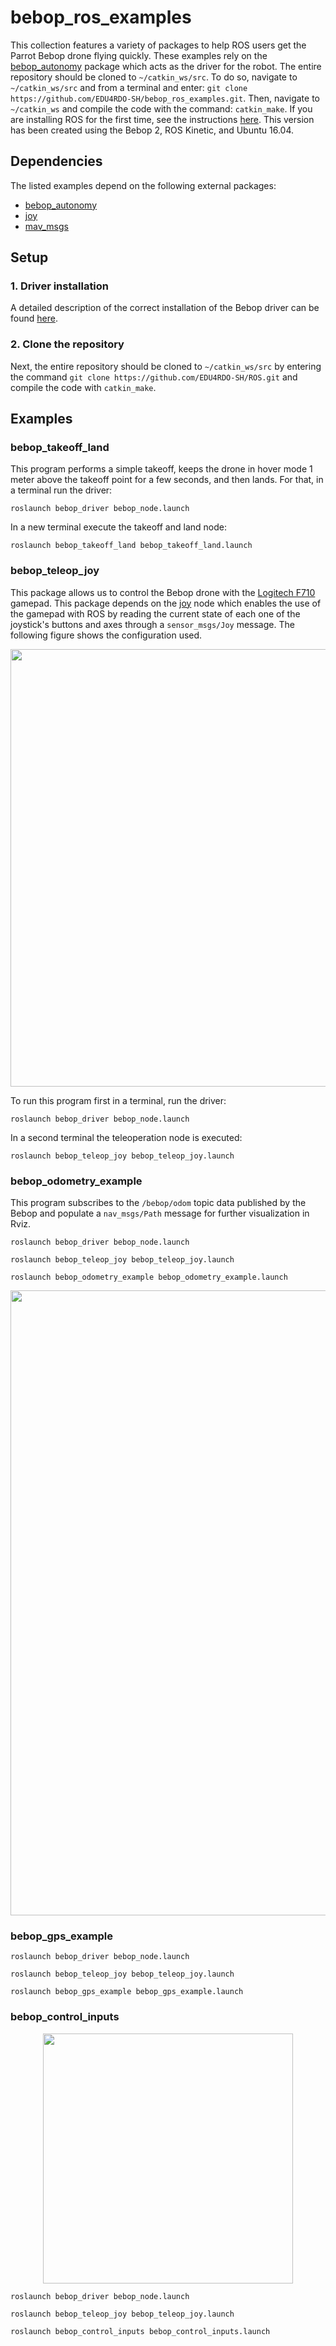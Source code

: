 # bebop_ros_examples

This collection features a variety of packages to help ROS users get the Parrot Bebop drone flying quickly. These examples rely on the [bebop_autonomy](https://github.com/AutonomyLab/bebop_autonomy) package which acts as the driver for the robot. The entire repository should be cloned to ```~/catkin_ws/src```. To do so, navigate to ```~/catkin_ws/src``` and from a terminal and enter: ```git clone https://github.com/EDU4RDO-SH/bebop_ros_examples.git```. Then, navigate to ```~/catkin_ws``` and compile the code with the command: ```catkin_make```. If you are installing ROS for the first time, see the instructions [here](https://wiki.ros.org/kinetic/Installation/Ubuntu). This version has been created using the Bebop 2, ROS Kinetic, and Ubuntu 16.04.


## Dependencies
The listed examples depend on the following external packages:

- [bebop_autonomy](https://bebop-autonomy.readthedocs.io/en/latest/#)
- [joy](https://wiki.ros.org/joy)
- [mav_msgs](https://wiki.ros.org/mav_msgs)


## Setup

### 1. Driver installation
A detailed description of the correct installation of the Bebop driver can be found [here](https://bebop-autonomy.readthedocs.io/en/latest/installation.html).

### 2. Clone the repository
Next, the entire repository should be cloned to ```~/catkin_ws/src``` by entering the command ```git clone https://github.com/EDU4RDO-SH/ROS.git``` and compile the code with ```catkin_make```.



## Examples

### bebop_takeoff_land
This program performs a simple takeoff, keeps the drone in hover mode 1 meter above the takeoff point for a few seconds, and then lands. For that, in a terminal run the driver:

```
roslaunch bebop_driver bebop_node.launch
```

In a new terminal execute the takeoff and land node:

```
roslaunch bebop_takeoff_land bebop_takeoff_land.launch
```

### bebop_teleop_joy
This package allows us to control the Bebop drone with the [Logitech F710](https://www.logitechg.com/en-us/products/gamepads/f710-wireless-gamepad.html) gamepad. This package depends on the [joy](https://wiki.ros.org/joy) node which enables the use of the gamepad with ROS by reading  the current state of each one of the joystick's buttons and axes through a ```sensor_msgs/Joy``` message. The following figure shows the configuration used.

<p align="center"><img src="https://i.imgur.com/JtsSjeA.png" width="700" /></p>

To run this program first in a terminal, run the driver:

```
roslaunch bebop_driver bebop_node.launch
```

In a second terminal the teleoperation node is executed:

```
roslaunch bebop_teleop_joy bebop_teleop_joy.launch
```


### bebop_odometry_example
This program subscribes to the ```/bebop/odom``` topic data published by the Bebop and populate a ```nav_msgs/Path``` message for further visualization in Rviz.

```
roslaunch bebop_driver bebop_node.launch
```

```
roslaunch bebop_teleop_joy bebop_teleop_joy.launch
```

```
roslaunch bebop_odometry_example bebop_odometry_example.launch
```

<p align="center"><img src="https://i.imgur.com/G9SAn9K.png" width="1000" /></p>

### bebop_gps_example

```
roslaunch bebop_driver bebop_node.launch
```

```
roslaunch bebop_teleop_joy bebop_teleop_joy.launch
```

```
roslaunch bebop_gps_example bebop_gps_example.launch
```

### bebop_control_inputs

<p align="center"><img src="https://i.imgur.com/yY6nKXf.png" width="400" /></p>

```
roslaunch bebop_driver bebop_node.launch
```

```
roslaunch bebop_teleop_joy bebop_teleop_joy.launch
```

```
roslaunch bebop_control_inputs bebop_control_inputs.launch
```
